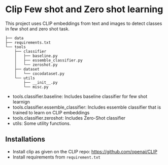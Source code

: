 # Clip Few shot and Zero shot learning
This project uses CLIP embeddings from text and images to detect classes in few shot and zero shot task.
```
├── data
├── requirements.txt
└── tools
    ├── classifier
    │   ├── baseline.py
    │   ├── essemble_classifier.py
    │   └── zeroshot.py
    ├── dataset
    │   └── cocodataset.py
    └── utils
        ├── __init__.py
        └── misc.py
```

* tools.classifier.baseline: Includes baseline classifier for few shot learnign
* tools.classifier.essemble_classifier: Includes essemble classifier that is trained to learn on CLIP embeddings
* tools.classifier.zeroshot: Includes Zero-Shot classifier
* utils: Some utility functions.

## Installations

* Install clip as given on the CLIP repo: https://github.com/openai/CLIP
* Install requirements from `requirement.txt`
